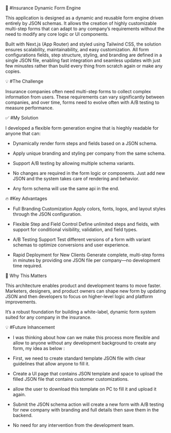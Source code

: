 📄 #Insurance Dynamic Form Engine

This application is designed as a dynamic and reusable form engine driven entirely by JSON schemas. It allows the creation of highly customizable multi-step forms that can adapt to any company’s requirements without the need to modify any core logic or UI components.

Built with Next.js (App Router) and styled using Tailwind CSS, the solution ensures scalability, maintainability, and easy customization. All form configurations fields, step structure, styling, and branding are defined in a single JSON file, enabling fast integration and seamless updates with just few minustes rather than build every thing from scratch again or make any copies.

💡 #The Challenge

Insurance companies often need multi-step forms to collect complex information from users. These requirements can vary significantly between companies, and over time, forms need to evolve often with A/B testing to measure performance.

✅ #My Solution

I developed a flexible form generation engine that is hieghly readable for anyone that can:

- Dynamically render form steps and fields based on a JSON schema.

- Apply unique branding and styling per company from the same schema.

- Support A/B testing by allowing multiple schema variants.

- No changes are required in the form logic or components. Just add new JSON and the system takes care of rendering and behavior.

- Any form schema will use the same api in the end.

🔥 #Key Advantages

- Full Branding Customization
Apply colors, fonts, logos, and layout styles through the JSON configuration.

- Flexible Step and Field Control
Define unlimited steps and fields, with support for conditional visibility, validation, and field types.

- A/B Testing Support
Test different versions of a form with variant schemas to optimize conversions and user experience.

- Rapid Deployment for New Clients
Generate complete, multi-step forms in minutes by providing one JSON file per company—no development time required.

🚀 Why This Matters

This architecture enables product and development teams to move faster. Marketers, designers, and product owners can shape new form by updating JSON and then developers to focus on higher-level logic and platform improvements.

It’s a robust foundation for building a white-label, dynamic form system suited for any company in the insurance.

💡 #Future Inhancement 

- I was thinking about how can we make this process more flexible and allow to anyone without any development background to create any form, my idea as below :

- First, we need to create standard template JSON file with clear guidelines that allow anyone to fill it.

- Create a UI page that contains JSON template and space to upload the filled JSON file that contains customer customizations.

- allow the user to download this template on PC to fill it and upload it again.

- Submit the JSON schema action will create a new form with A/B testing for new company with branding and full details then save them in the backend.

- No need for any intervention from the development team.


